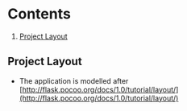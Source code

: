 # Contents

1. [Project Layout](#project-layout)

## Project Layout

* The application is modelled after [http://flask.pocoo.org/docs/1.0/tutorial/layout/](http://flask.pocoo.org/docs/1.0/tutorial/layout/)


